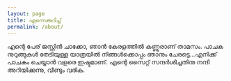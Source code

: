```yaml
---
layout: page
title: എന്നെക്കുറിച്ച് 
permalink: /about/
---
```


എന്റെ പേര് ജസ്റ്റിൻ ചാക്കോ, ഞാൻ കേരളത്തിൽ കണ്ണൂരാണ് താമസം. പാചക നുറുങ്ങുകൾ തേടിയുള്ള യാത്രയിൽ നിങ്ങൾക്കൊപ്പം ഞാനും ചേരട്ടെ...എനിക്ക് പാചകം ചെയ്യാൻ വളരെ ഇഷ്ടമാണ്. എന്റെ സൈറ്റ് സന്ദർശിച്ചതിനു നന്ദി അറിയിക്കുന്നു, വീണ്ടും വരിക. 

